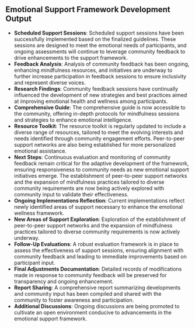 

## Emotional Support Framework Development Output

- **Scheduled Support Sessions**: Scheduled support sessions have been successfully implemented based on the finalized guidelines. These sessions are designed to meet the emotional needs of participants, and ongoing assessments will continue to leverage community feedback to drive enhancements to the support framework.
- **Feedback Analysis**: Analysis of community feedback has been ongoing, enhancing mindfulness resources, and initiatives are underway to further increase participation in feedback sessions to ensure inclusivity and represent diverse voices.
- **Research Findings**: Community feedback sessions have continually influenced the development of new strategies and best practices aimed at improving emotional health and wellness among participants.
- **Comprehensive Guide**: The comprehensive guide is now accessible to the community, offering in-depth protocols for mindfulness sessions and strategies to enhance emotional intelligence.
- **Resource Toolkit**: The resource toolkit is regularly updated to include a diverse range of resources, tailored to meet the evolving interests and needs identified through community engagement efforts. Peer-to-peer support networks are also being established for more personalized emotional assistance.
- **Next Steps**: Continuous evaluation and monitoring of community feedback remain critical for the adaptive development of the framework, ensuring responsiveness to community needs as new emotional support initiatives emerge. The establishment of peer-to-peer support networks and the expansion of mindfulness practices tailored to diverse community requirements are now being actively explored with community input to validate their effectiveness.
- **Ongoing Implementations Reflection**: Current implementations reflect newly identified areas of support necessary to enhance the emotional wellness framework.
- **New Areas of Support Exploration**: Exploration of the establishment of peer-to-peer support networks and the expansion of mindfulness practices tailored to diverse community requirements is now actively underway.
- **Follow-Up Evaluations**: A robust evaluation framework is in place to assess the effectiveness of support sessions, ensuring alignment with community feedback and leading to immediate improvements based on participant input.
- **Final Adjustments Documentation**: Detailed records of modifications made in response to community feedback will be preserved for transparency and ongoing enhancement.
- **Report Sharing**: A comprehensive report summarizing developments and community input has been compiled and shared with the community to foster awareness and participation.
- **Additional Discussions**: Ongoing discussions are being promoted to cultivate an open environment conducive to advancements in the emotional support framework.